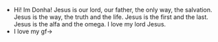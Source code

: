 - Hi! Im Donha!
 Jesus is our lord, our father, the only way, the salvation.
 Jesus is the way, the truth and the life.
 Jesus is the first and the last.
 Jesus is the alfa and the omega.
 I love my lord Jesus.
-  I love my gf->
